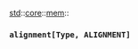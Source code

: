 [std](./../../../std.md)::[core](./../../core.md)::[mem](./../mem.md)::
### `alignment[Type, ALIGNMENT]`
